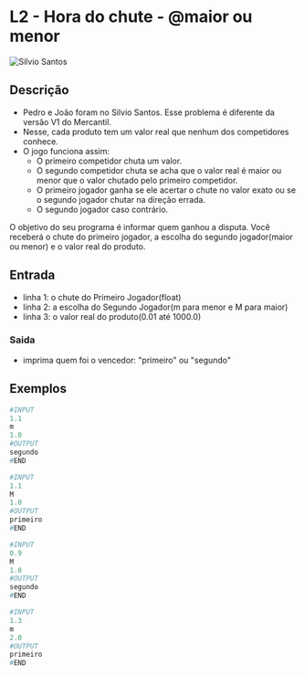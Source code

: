 # L2 - Hora do chute - @maior ou menor

![Silvio Santos](https://raw.githubusercontent.com/qxcodefup/arcade/master/base/maior/cover.jpg)

## Descrição

- Pedro e João foram no Silvio Santos. Esse problema é diferente da versão V1 do Mercantil.
- Nesse, cada produto tem um valor real que nenhum dos competidores conhece.
- O jogo funciona assim:
  - O primeiro competidor chuta um valor.
  - O segundo competidor chuta se acha que o valor real é maior ou menor que o valor chutado pelo primeiro competidor.
  - O primeiro jogador ganha se ele acertar o chute no valor exato ou se o segundo jogador chutar na direção errada.
  - O segundo jogador caso contrário.

O objetivo do seu programa é informar quem ganhou a disputa. Você receberá o chute do primeiro jogador, a escolha do segundo jogador(maior ou menor) e o valor real do produto.

## Entrada

- linha 1: o chute do Primeiro Jogador(float)
- linha 2: a escolha do Segundo Jogador(m para menor e M para maior)
- linha 3: o valor real do produto(0.01 até 1000.0)

### Saida

- imprima quem foi o vencedor: "primeiro" ou "segundo"

## Exemplos

``` py
#INPUT
1.1
m
1.0
#OUTPUT
segundo
#END

#INPUT
1.1
M
1.0
#OUTPUT
primeiro
#END

#INPUT
0.9
M
1.0
#OUTPUT
segundo
#END

#INPUT
1.3
m
2.0
#OUTPUT
primeiro
#END
```

